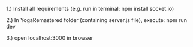 1.) Install all requirements (e.g. run in terminal: npm install socket.io)

2.) In YogaRemastered folder (containing server.js file), execute: npm run dev

3.) open localhost:3000 in browser
